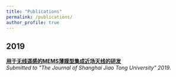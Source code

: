 ```yaml
---
title: "Publications"
permalink: /publications/
author_profile: true
---
```

## 2019

<b>[用于无线遥感的MEMS薄膜型集成近场天线的研发](http://zhuhanqing.github.io/publications/wireless_antenna)</b> <br> 
<i>Submitted to "The Journal of Shanghai Jiao Tong University" 2019</i>.
